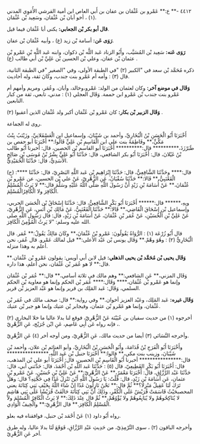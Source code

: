 ٤٤١٢ -** ع:** عَمْرو بن عُثْمَان بن عفان بن أَبي العاص ابن أمية القرشي الأُمَوِي المدني (١) ، أخو أبان بْن عُثْمَان، وسَعِيد بْن عُثْمَان.

**قال أبو بكر بْن الجعابي:** يكنى أبا عُثْمَان فيما قيل.

**رَوَى عَن:** أسامة بْن زيد (ع) ، وأبيه عُثْمَان بْن عفان.

**رَوَى عَنه:** سَعِيد بْن المُسَيَّب، وأَبُو الزناد عَبد اللَّه بْن ذكوان، وابنه عَبد اللَّه بْنِ عَمْرو بْن عثمان بْن عفان، وعلي بْن الحسين بْن عَلِيِّ بْن أَبي طالب (ع) .

ذكره مُحَمَّد بْن سعد في "الكبير (٢) "في الطبقة الأولى، وفي "الصغير "في الطبقة الثانية، قال (٣) : وأمه أم عَمْرو بنت جندب، وكَانَ ثقة، وله أحاديث.

**وَقَال في موضع آخر:** وكان لعثمان من الولد: عَمْرو،وخالد، وأبان، وعُمَر، ومريم وأمهم أم عَمْرو بنت جندب بْن عَمْرو ابن حممة. وَقَال العجلي (١) : مدني، تابعي، ثقة من كبار التابعين.

**وَقَال الزبير بْن بكار:** كان عَمْرو بْن عُثْمَان أكبر ولد عُثْمَان الذين أعقبوا (٢) .

روى له الجماعة.

أَخْبَرَنَا أَبُو الْحَسَنِ بْنُ الْبُخَارِيِّ، وأحمد بن شَيْبَانَ، وإسماعيل ابن الْعَسْقَلانِيِّ، وزَيْنَبُ بِنْتُ مَكِّيٍّ،** وفَاطِمَةُ بنت علي ابن الْقَاسِمِ بْنِ عَلِيٍّ قَالُوا:** أَخْبَرَنَا أبو حفص بن طَبَرْزَذَ،********** قال:********** أَخْبَرَنَا أبو القاسم بْن الحصين، قال: أخبرنا أَبُو طالب بْنُ غَيْلانَ، قال: أَخْبَرَنَا أَبُو بكر الشافعي، قال: حَدَّثَنَا أَبُو عَلِيٍّ بِشْرُ بْنُ مُوسَى بْنِ صَالِحٍ الأَسَدِيُّ، قال: حَدَّثَنَا الْحُمَيْدِيُّ.

(ح) :**** قال:**** وحَدَّثَنَا الشَّافِعِيُّ، قال: حَدَّثَنَا إِبْرَاهِيم بْن عَبد اللَّهِ البَصْرِيّ، قال: حَدَّثَنَا الْقَعْنَبِيُّ،** قَالا:** حَدَّثَنَا سُفْيَانُ، عَنِ الزُّهْرِيّ، عَنْ علي بْن الحسين، عن عَمْرو بْنِ عُثْمَانَ،** عَنْ أُسَامَةَ بْنِ زَيْدٍ أَنَّ رَسُولَ اللَّهِ صَلَّى اللَّهُ عَلَيْهِ وسَلَّمَ قال:** لا يَرِثُ الْمُسْلِمُ الْكَافِرَ ولا الْكَافِرُالْمُسْلِمَ.

وبِهِ،****** قال:****** أَخْبَرَنَا أَبُو بَكْرٍ الشَّافِعِيُّ، قال: حَدَّثَنَا إِسْحَاقُ بْن الْحَسَن الحربي، وإسماعيل بْن إِسْحَاقَ الْقَاضِي،** قَالا:** حَدَّثَنَا الْقَعْنَبِيُّ، عَنْ مَالِكِ بْنِ أَنَسٍ، عَنِ الزُّهْرِيّ، عَنْ عَلِيِّ بْنِ الْحُسَيْنِ، عَنْ عُمَر بْنِ عُثْمَانَ، عَنْ أُسَامَةَ بْنِ زَيْدٍ، قال: قال رَسُول اللَّهِ صلى الله عليه وسلم: "لا يَرِثُ الْمُؤْمِنُ الْكَافِرَ.

قال أَبُو زُرْعَة (١) : الرُّوَاةُ يَقُولُونَ: عَمْرو بْنُ عُثْمَانَ،** وكَانَ مَالِكٌ يَقُولُ:** عُمَر. قال الْبُخَارِيُّ (٢) : وهُوَ وهْمٌ.** وَقَال يونس بْن عَبْد الأعلى:** قيل لمالك عَمْرو. قال عُمَر، نحن أعلم به وهذا منزله.

**وَقَال يحيى بْن مُحَمَّد بْن يحيى الذهلي:** قيل لابن أَبي أويس: يقولون عَمْرو بْن عُثْمَان.** قال:** لا هو عُمَر بْن عُثْمَان، نحن أعلم، هذا داره.

وَقَال المزني،** عَنِ الشافعي:** وهم مالك في ثلاثة أسامي،** قال:** عُمَر بْن عُثْمَان وإنما هو عَمْرو بْن عُثْمَان،**** وَقَال:**** عُمَر بْن الحكم وإنما هو معاوية بْن الحكم السلمي، وَقَال: عَبد المَلِك بن قرير وإنما هو عَبْد العزيز بْن قرير.

**وَقَال غيره:** عَبد المَلِك، وعَبْد العزيز أخوان.** وفي رواية:** قال: صحف مالك في عُمَر بْن عُثْمَان، وإنما هو عَمْرو بْن عثمان، وفيجابر بْن عتيك وإنما هو جبر بْن عتيك.

أخرجوه (١) من حديث سفيان بن عُيَيْنَة عَنْ الزُّهْرِيّ، فوقع لنا بدلا عاليا ما خلا البخاري (٢) ، فإنه رواه عَن أَبِي عَاصِم، عَنِ ابْن جُرَيْج، عَنِ الزُّهْرِيّ.

وأخرجه النَّسَائي (٣) أيضا من حديث مالك، عَنِ الزُّهْرِيّ، ومن أوجه أخر (٤) عَنِ الزُّهْرِيّ.

وأَخْبَرَنَا أَبُو الْفَرَجِ بْنُ قُدَامَةَ، وأَبُو الْحَسَنِ بْنُ الْبُخَارِيِّ، وأبو الغنائم بْن علان، وأحمد بْن شَيْبَانَ، وزينب بنت مكي،** قالوا:** أَخْبَرَنَا حنبل بْن عَبد اللَّهِ،**************** قال:**************** أخبرنا أَبُو الْقَاسِمِ بْن الحصين، قال: أَخْبَرَنَا أبو علي بْن المذهب، قال: أَخْبَرَنَا أَبُو بَكْرٍ القَطِيعِيّ، قال (٥) : حَدَّثَنَا عَبد اللَّهِ بْن أَحْمَدَ، قال: حَدَّثني أبي، قال: حَدَّثَنَا عَبْد الرَّزَّاقِ، قال: أَخْبَرَنَا مَعْمَرٌ،** عَنْ الزُّهْرِيّ:** عَنْ عَلِيِّ بْنِ حُسَيْنٍ، عَنْ عَمْرو بْن عثمان، عَنِ أُسَامَةَ بْنِ زَيْدٍ، قال: قُلْتُ: يَا رَسُولَ اللَّهِ أَيْنَ تَنْزِلُ غَدًا فِي حَجَّتِهِ؟ قال: وهَلْ تَرَكَ لَنَا عَقِيلٌ مَنْزِلا؟** ثُمَّ قال:** نَحْنُ نَازِلُونَ غَدًا إِنْ شَاءَ اللَّهُ بِخَيْفِ بَنِي كِنَانَةَ يعني المحصبحَيْثُ قَاسَمَتْ قُرَيْشٌ عَلَى الْكُفْرِ، وذَلِكَ أَنَّ بَنِي كِنَانَةَ حَالَفَتْ قُرَيْشًا عَلَى بَنِي هَاشِمٍ لا يُنَاكِحُوهُمْ ولا يُبَايِعُوهُمْ ولا يُؤْوُهُمْ،** ثُمَّ قال عِنْدَ ذَلِكَ:** لا يَرِثُ الْكَافِرُ الْمُسْلِمَ ولا الْمُسْلِمُ الْكَافِرَ.** قال الزُّهْرِيّ:** والْخِيفُ الْوَادِي.

رواه أَبُو داود (١) عَنْ أَحْمَد بْن حنبل، فوافقناه فيه بعلو.

وأخرجه الباقون (٢) ، سوى التِّرْمِذِيّ، من حَدِيثِ عَبْدِ الرَّزَّاقِ، فَوَقَعَ لَنَا بدلا عاليا، وله طرق أخر عَنِ الزُّهْرِيّ.